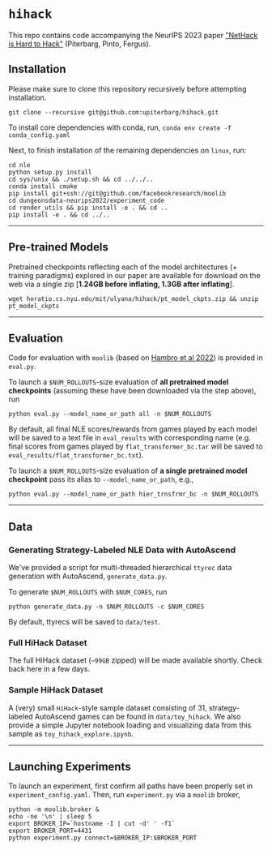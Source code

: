 # `hihack`

This repo contains code accompanying the NeurIPS 2023 paper ["NetHack is Hard to Hack"](https://arxiv.org/abs/2305.19240) (Piterbarg, Pinto, Fergus).


## Installation

Please make sure to clone this repository recursively before attempting installation.
```
git clone --recursive git@github.com:upiterbarg/hihack.git
```


To install core dependencies with conda, run,
```conda env create -f conda_config.yaml```


Next, to finish installation of the remaining dependencies on `linux`, run:

```
cd nle
python setup.py install
cd sys/unix && ./setup.sh && cd ../../..
conda install cmake
pip install git+ssh://git@github.com/facebookresearch/moolib
cd dungeonsdata-neurips2022/experiment_code
cd render_utils && pip install -e . && cd ..
pip install -e . && cd ../..
```

---

## Pre-trained Models

Pretrained checkpoints reflecting each of the model architectures (+ training paradigms) explored in our paper are available for download on the web via a single zip [**1.24GB before inflating, 1.3GB after inflating**].

```
wget horatio.cs.nyu.edu/mit/ulyana/hihack/pt_model_ckpts.zip && unzip pt_model_ckpts
```

---

## Evaluation

Code for evaluation with `moolib` (based on [Hambro et al 2022](https://proceedings.neurips.cc/paper_files/paper/2022/file/9d9258fd703057246cb341e615426e2d-Paper-Datasets_and_Benchmarks.pdf)) is provided in `eval.py`.

To launch a `$NUM_ROLLOUTS`-size evaluation of **all pretrained model checkpoints** (assuming these have been downloaded via the step above), run

```
python eval.py --model_name_or_path all -n $NUM_ROLLOUTS
```

By default, all final NLE scores/rewards from games played by each model will be saved to a text file in `eval_results` with corresponding name (e.g. final scores from games played by `flat_transformer_bc.tar` will be saved to `eval_results/flat_transformer_bc.txt`).


To launch a `$NUM_ROLLOUTS`-size evaluation of **a single pretrained model checkpoint** pass its alias to `--model_name_or_path`, e.g.,

```
python eval.py --model_name_or_path hier_trnsfrmr_bc -n $NUM_ROLLOUTS
```

---

## Data

### Generating Strategy-Labeled NLE Data with AutoAscend

We've provided a script for multi-threaded hierarchical `ttyrec` data generation with AutoAscend, `generate_data.py`.

To generate `$NUM_ROLLOUTS` with `$NUM_CORES`, run

```
python generate_data.py -n $NUM_ROLLOUTS -c $NUM_CORES
```

By default, ttyrecs will be saved to `data/test`.

### Full HiHack Dataset

The full HiHack dataset (`~99GB` zipped) will be made available shortly. Check back here in a few days.


### Sample HiHack Dataset

A (very) small `HiHack`-style sample dataset consisting of 31, strategy-labeled AutoAscend games can be found in `data/toy_hihack`. We also provide a simple Jupyter notebook loading and visualizing data from this sample as `toy_hihack_explore.ipynb`.

---

## Launching Experiments

To launch an experiment, first confirm all paths have been properly set in `experiment_config.yaml`.
Then, run `experiment.py` via a `moolib` broker,

```
python -m moolib.broker &
echo -ne '\n' | sleep 5
export BROKER_IP=`hostname -I | cut -d' ' -f1`
export BROKER_PORT=4431
python experiment.py connect=$BROKER_IP:$BROKER_PORT
```